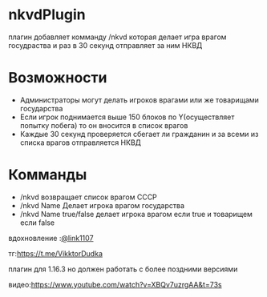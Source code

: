 # nkvdPlugin
плагин добавляет комманду /nkvd которая делает игра врагом госудраства и раз в 30 секунд отправляет за ним НКВД 

# Возможности
* Администраторы могут делать игроков врагами или же товарищами государства
* Если игрок поднимается выше 150 блоков по Y(осуществляет попытку побега) то он вносится в список врагов
* Каждые 30 секунд проверяется сбегает ли гражданин и за всеми из списка врагов отправляется НКВД

# Комманды
* /nkvd     возвращает список врагом СССР
* /nkvd Name  Делает игрока врагом государства
* /nkvd Name true/false  делает игрока врагом если true и товарищем если false

вдохновление :[@link1107](https://www.github.com/link1107)

тг:https://t.me/VikktorDudka

плагин для 1.16.3 но должен работать с более поздними версиями

видео:https://www.youtube.com/watch?v=XBQv7uzrgAA&t=73s

